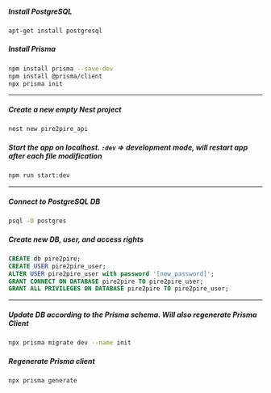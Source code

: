 ##### Install PostgreSQL
```bash
apt-get install postgresql
```

##### Install Prisma
```bash
npm install prisma --save-dev
npm install @prisma/client
npx prisma init 
```


<hr>


##### Create a new empty Nest project
```bash
nest new pire2pire_api
```

##### Start the app on localhost. `:dev` => development mode, will restart app after each file modification
```bash
npm run start:dev
```


<hr>


##### Connect to PostgreSQL DB
```bash
psql -U postgres
```

##### Create new DB, user, and access rights
```sql
CREATE db pire2pire;
CREATE USER pire2pire_user;
ALTER USER pire2pire_user with password '[new_password]';
GRANT CONNECT ON DATABASE pire2pire TO pire2pire_user;
GRANT ALL PRIVILEGES ON DATABASE pire2pire TO pire2pire_user;
```


<hr>


##### Update DB according to the Prisma schema. Will also regenerate Prisma Client
```bash
npx prisma migrate dev --name init
```

##### Regenerate Prisma client
```bash
npx prisma generate
```
